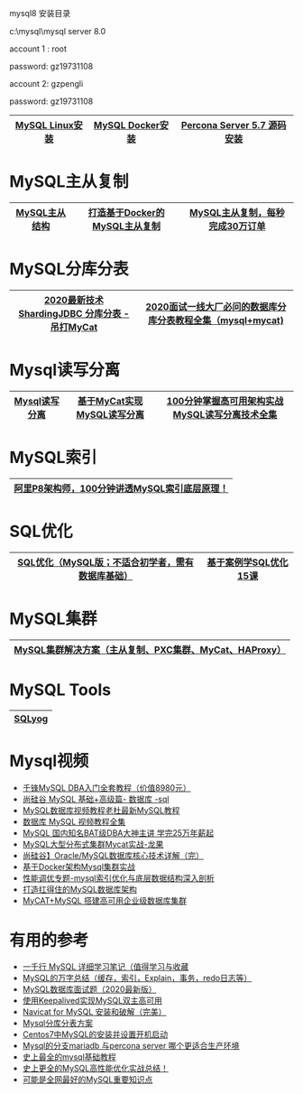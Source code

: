 
mysql8 安装目录

c:\mysql\mysql server 8.0

account 1 : root

password: gz19731108

account 2: gzpengli

password: gz19731108


[MySQL Linux安装](https://github.com/stevenli91748/Database/blob/master/MySQL/MySQL%20Linux安装/README.md)|[MySQL Docker安装](https://github.com/stevenli91748/Engineering-special/blob/master/Docker/在Docker安装MySQL/README.md)|[Percona Server 5.7 源码安装](https://www.cnblogs.com/knmax/p/9211450.html)|
---|---|---|


# MySQL主从复制

[MySQL主从结构](https://www.bilibili.com/video/av61935013?from=search&seid=11244131792888282581)|[打造基于Docker的MySQL主从复制](https://www.bilibili.com/video/BV1kp411R7uF)|[MySQL主从复制，每秒完成30万订单](https://www.bilibili.com/video/BV1Q4411X7y8)|
---|---|---|

# MySQL分库分表

[2020最新技术ShardingJDBC 分库分表 -吊打MyCat](https://www.bilibili.com/video/BV1nT4y157Xp/?spm_id_from=333.788.videocard.1)|[2020面试一线大厂必问的数据库分库分表教程全集（mysql+mycat)](https://www.bilibili.com/video/BV1vJ41187E1/?spm_id_from=333.788.videocard.1)|
---|---|

# Mysql读写分离

[Mysql读写分离](https://www.bilibili.com/video/BV1r4411B7pv/?spm_id_from=333.788.videocard.0)|[基于MyCat实现MySQL读写分离](https://www.bilibili.com/video/BV1BE411e7w3/?spm_id_from=333.788.videocard.0)|[100分钟掌握高可用架构实战MySQL读写分离技术全集](https://www.bilibili.com/video/BV1J4411o7y4/?spm_id_from=333.788.videocard.3)|
---|---|---|

# MySQL索引

[阿里P8架构师，100分钟讲透MySQL索引底层原理！](https://www.bilibili.com/video/BV1BJ411i7WR/?spm_id_from=333.788.videocard.5)|
---|

# SQL优化

[SQL优化（MySQL版；不适合初学者，需有数据库基础）](https://www.bilibili.com/video/BV1es411u7we?from=search&seid=13358875494782349964)|[基于案例学SQL优化 15课](https://www.bilibili.com/video/BV1Wt41177g6?from=search&seid=13358875494782349964)|
---|---|

# MySQL集群

[MySQL集群解决方案（主从复制、PXC集群、MyCat、HAProxy）](https://www.bilibili.com/video/BV1R4411s7zi/?spm_id_from=333.788.videocard.17)|
---|


# MySQL Tools
[SQLyog](https://github.com/stevenli91748/Database/blob/master/SQLyog/README.md)|
---|



# Mysql视频
 * [千锋MySQL DBA入门全套教程（价值8980元）](https://www.bilibili.com/video/av78081101?from=search&seid=16011833382632023449)
 * [尚硅谷 MySQL 基础+高级篇- 数据库 -sql](https://www.bilibili.com/video/av49181542/?spm_id_from=333.788.videocard.3)
 * [MySQL数据库视频教程老杜最新MySQL教程](https://www.bilibili.com/video/av57575364/?spm_id_from=333.788.videocard.16)
 * [数据库 MySQL 视频教程全集](https://www.bilibili.com/video/av59623481/?spm_id_from=333.788.videocard.1)
 * [MySQL 国内知名BAT级DBA大神主讲 学完25万年薪起](https://www.bilibili.com/video/av62508600/?spm_id_from=333.788.videocard.11)
 * [MySQL大型分布式集群Mycat实战-龙果](https://www.bilibili.com/video/av53909897?from=search&seid=12773160558428482344)
 * [尚硅谷】Oracle/MySQL数据库核心技术详解（完）](https://www.bilibili.com/video/av62496628?from=search&seid=6481752262698197941)
* [基于Docker架构Mysql集群实战](https://www.bilibili.com/video/av64014661/?spm_id_from=333.788.videocard.1)
* [性能调优专题-mysql索引优化与底层数据结构深入剖析](https://www.bilibili.com/video/av60391294/?spm_id_from=333.788.videocard.3)
* [打造扛得住的MySQL数据库架构](https://www.bilibili.com/video/av80478890/?spm_id_from=333.788.videocard.7)
* [MyCAT+MySQL 搭建高可用企业级数据库集群](https://www.bilibili.com/video/av80477641/?spm_id_from=333.788.videocard.4)
# 有用的参考
* [一千行 MySQL 详细学习笔记（值得学习与收藏](https://mp.weixin.qq.com/s?__biz=MzUyNDkzNzczNQ==&mid=2247485440&idx=1&sn=068d918afea5b554e5d944a4dc192048&chksm=fa24f768cd537e7e055f1c5d9a2b0868f04449877d7e4a9a2d26137f1201f92a35ddbb362119&scene=21#wechat_redirect)
* [MySQL的万字总结（缓存，索引，Explain，事务，redo日志等）](https://www.jianshu.com/p/2530d1185778)
* [MySQL数据库面试题（2020最新版）](https://blog.csdn.net/thinkwon/article/details/104778621#comments)
* [使用Keepalived实现MySQL双主高可用](https://www.linuxidc.com/Linux/2019-08/160164.htm)
* [Navicat for MySQL 安装和破解（完美）](https://blog.csdn.net/wypersist/article/details/79834490)
* [Mysql分库分表方案](https://www.javazhiyin.com/10518.html)
* [Centos7中MySQL的安装并设置开机启动](https://blog.csdn.net/yin767833376/article/details/85270563)
* [Mysql的分支mariadb 与percona server 哪个更适合生产环境](https://blog.csdn.net/xuheng8600/article/details/79947595)
* [史上最全的mysql基础教程](https://blog.csdn.net/weixin_45108087/article/details/102766281)
* [史上更全的MySQL高性能优化实战总结！](https://www.jianshu.com/p/c9f1625ecbb8)
* [可能是全网最好的MySQL重要知识点](https://www.jianshu.com/p/5dd5993f981b)
